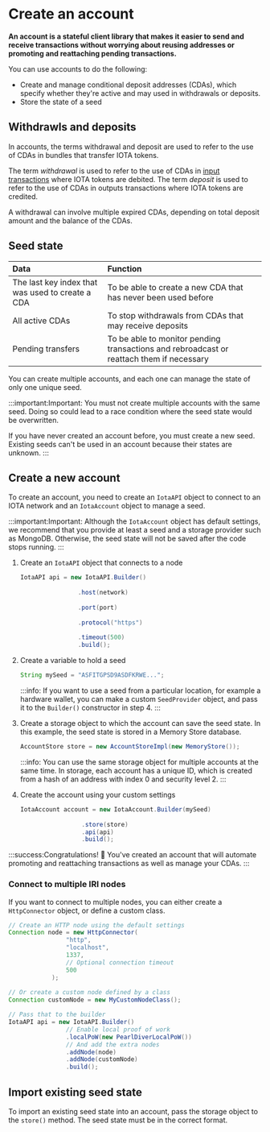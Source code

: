 # Create an account

**An account is a stateful client library that makes it easier to send and receive transactions without worrying about reusing addresses or promoting and reattaching pending transactions.**

You can use accounts to do the following:

* Create and manage conditional deposit addresses (CDAs), which specify whether they're active and may used in withdrawals or deposits.
* Store the state of a seed

## Withdrawls and deposits

In accounts, the terms withdrawal and deposit are used to refer to the use of CDAs in bundles that transfer IOTA tokens.

The term _withdrawal_ is used to refer to the use of CDAs in [input transactions](root://iota-basics/0.1/concepts/bundles-and-transactions.md) where IOTA tokens are debited. The term _deposit_ is used to refer to the use of CDAs in outputs transactions where IOTA tokens are credited.

A withdrawal can involve multiple expired CDAs, depending on total deposit amount and the balance of the CDAs.

## Seed state

|**Data**| **Function**|
|:-----------------|:----------|
|The last key index that was used to create a CDA| To be able to create a new CDA that has never been used before|
|All active CDAs|To stop withdrawals from CDAs that may receive deposits|
|Pending transfers| To be able to monitor pending transactions and rebroadcast or reattach them if necessary|

You can create multiple accounts, and each one can manage the state of only one unique seed.

:::important:Important:
You must not create multiple accounts with the same seed. Doing so could lead to a race condition where the seed state would be overwritten.

If you have never created an account before, you must create a new seed. Existing seeds can't be used in an account because their states are unknown.
:::

## Create a new account

To create an account, you need to create an `IotaAPI` object to connect to an IOTA network and an `IotaAccount` object to manage a seed.

:::important:Important:
Although the `IotaAccount` object has default settings, we recommend that you provide at least a seed and a storage provider such as MongoDB. Otherwise, the seed state will not be saved after the code stops running.
:::

1. Create an `IotaAPI` object that connects to a node
   
    ```java
    IotaAPI api = new IotaAPI.Builder()
                    
                    .host(network)
                    
                    .port(port)
                    
                    .protocol("https")
                    
                    .timeout(500)
                    .build();
    ```

2. Create a variable to hold a seed

    ```java
    String mySeed = "ASFITGPSD9ASDFKRWE...";
    ```

    :::info:
    If you want to use a seed from a particular location, for example a hardware wallet, you can make a custom `SeedProvider` object, and pass it to the `Builder()` constructor in step 4.
    :::

3. Create a storage object to which the account can save the seed state. In this example, the seed state is stored in a Memory Store database.

    ```Java
    AccountStore store = new AccountStoreImpl(new MemoryStore());
    ```

    :::info:
    You can use the same storage object for multiple accounts at the same time. In storage, each account has a unique ID, which is created from a hash of an address with index 0 and security level 2.
    :::

4. Create the account using your custom settings
   
   ```java
   IotaAccount account = new IotaAccount.Builder(mySeed)
    
                    .store(store)
                    .api(api)
                    .build();
    ```

:::success:Congratulations!
:tada: You've created an account that will automate promoting and reattaching transactions as well as manage your CDAs.
:::

### Connect to multiple IRI nodes

If you want to connect to multiple nodes, you can either create a `HttpConnector` object, or define a custom class.

```java
// Create an HTTP node using the default settings
Connection node = new HttpConnector(
                "http",
                "localhost",
                1337, 
                // Optional connection timeout
                500
            );
                
// Or create a custom node defined by a class
Connection customNode = new MyCustomNodeClass();

// Pass that to the builder
IotaAPI api = new IotaAPI.Builder()
                // Enable local proof of work
                .localPoW(new PearlDiverLocalPoW())
                // And add the extra nodes
                .addNode(node)
                .addNode(customNode)
                .build();

```

## Import existing seed state

To import an existing seed state into an account, pass the storage object to the `store()` method. The seed state must be in the correct format.